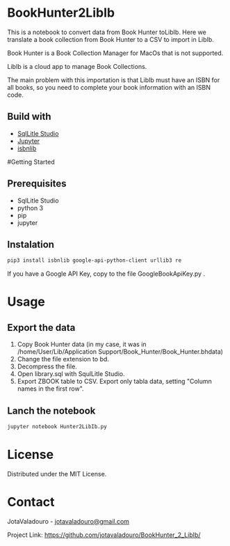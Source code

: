 # BookHunter2LibIb
This is a notebook to convert data from Book Hunter toLibIb. 
Here we translate a book collection from Book Hunter to a CSV to import in LibIb. 

Book Hunter is a Book Collection Manager for MacOs that is not supported.

LibIb is a cloud app to manage Book Collections. 

The main problem with this importation is that LibIb must have an ISBN for all books, 
so you need to complete your book information with an ISBN code.


## Build with
* [SqlLitle Studio](https://sqlitestudio.pl/)
* [Jupyter](https://jupyter.org/)
* [isbnlib](https://pypi.org/project/isbnlib/)


#Getting Started

## Prerequisites
* SqlLitle Studio
* python 3
* pip
* jupyter 


## Instalation
```sh
pip3 install isbnlib google-api-python-client urllib3 re
```
If you have a Google API Key, copy to the file GoogleBookApiKey.py .



# Usage

## Export the data
1. Copy Book Hunter data (in my case, it was in /home/User/Lib/Application Support/Book_Hunter/Book_Hunter.bhdata)
2. Change the file extension to bd.
3. Decompress the file. 
4. Open library.sql with SqulLitle Studio.
5. Export ZBOOK table to CSV. Export only tabla data, setting "Column names in the first row".

## Lanch the notebook
```sh
jupyter notebook Hunter2LibIb.py
```

# License
Distributed under the MIT License. 

# Contact
JotaValadouro - jotavaladouro@gmail.com

Project Link: https://github.com/jotavaladouro/BookHunter_2_LibIb/
